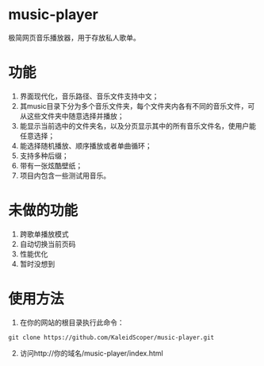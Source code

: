 # music-player

极简网页音乐播放器，用于存放私人歌单。

# 功能

1. 界面现代化，音乐路径、音乐文件支持中文；
2. 其music目录下分为多个音乐文件夹，每个文件夹内各有不同的音乐文件，可从这些文件夹中随意选择并播放；
3. 能显示当前选中的文件夹名，以及分页显示其中的所有音乐文件名，使用户能任意选择；
4. 能选择随机播放、顺序播放或者单曲循环；
5. 支持多种后缀；
6. 带有一张炫酷壁纸；
7. 项目内包含一些测试用音乐。

# 未做的功能

1. 跨歌单播放模式
2. 自动切换当前页码
3. 性能优化
4. 暂时没想到

# 使用方法

1. 在你的网站的根目录执行此命令：

```
git clone https://github.com/KaleidScoper/music-player.git
```
2. 访问http://你的域名/music-player/index.html
